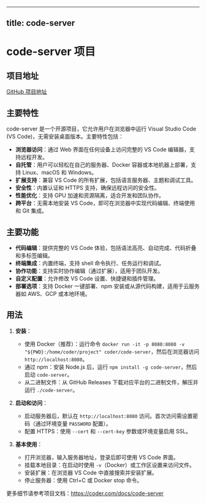 
---
title: code-server
---

# code-server 项目

## 项目地址
[GitHub 项目地址](https://github.com/coder/code-server)

## 主要特性
code-server 是一个开源项目，它允许用户在浏览器中运行 Visual Studio Code (VS Code)，无需安装桌面版本。主要特性包括：
- **浏览器访问**：通过 Web 界面在任何设备上访问完整的 VS Code 编辑器，支持远程开发。
- **自托管**：用户可以轻松在自己的服务器、Docker 容器或本地机器上部署，支持 Linux、macOS 和 Windows。
- **扩展支持**：兼容 VS Code 的所有扩展，包括语言服务器、主题和调试工具。
- **安全性**：内置认证和 HTTPS 支持，确保远程访问的安全性。
- **性能优化**：支持 GPU 加速和资源隔离，适合开发和团队协作。
- **跨平台**：无需本地安装 VS Code，即可在浏览器中实现代码编辑、终端使用和 Git 集成。

## 主要功能
- **代码编辑**：提供完整的 VS Code 体验，包括语法高亮、自动完成、代码折叠和多标签编辑。
- **终端集成**：内置终端，支持 shell 命令执行、任务运行和调试。
- **协作功能**：支持实时协作编辑（通过扩展），适用于团队开发。
- **自定义配置**：允许修改 VS Code 设置、快捷键和插件管理。
- **部署选项**：支持 Docker 一键部署、npm 安装或从源代码构建，适用于云服务器如 AWS、GCP 或本地环境。

## 用法
1. **安装**：
   - 使用 Docker（推荐）：运行命令 `docker run -it -p 8080:8080 -v "${PWD}:/home/coder/project" coder/code-server`，然后在浏览器访问 `http://localhost:8080`。
   - 通过 npm：安装 Node.js 后，运行 `npm install -g code-server`，然后启动 `code-server`。
   - 从二进制文件：从 GitHub Releases 下载对应平台的二进制文件，解压并运行 `./code-server`。

2. **启动和访问**：
   - 启动服务器后，默认在 `http://localhost:8080` 访问。首次访问需设置密码（通过环境变量 `PASSWORD` 配置）。
   - 配置 HTTPS：使用 `--cert` 和 `--cert-key` 参数或环境变量启用 SSL。

3. **基本使用**：
   - 打开浏览器，输入服务器地址，登录后即可使用 VS Code 界面。
   - 挂载本地目录：在启动时使用 `-v`（Docker）或工作区设置来访问文件。
   - 安装扩展：在浏览器 VS Code 中直接搜索并安装扩展。
   - 停止服务器：使用 Ctrl+C 或 Docker stop 命令。

更多细节请参考项目文档：https://coder.com/docs/code-server